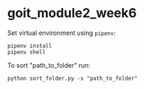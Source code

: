 # goit_module2_week6

Set virtual environment using `pipenv`:
```
pipenv install
pipenv shell
```

To sort "path_to_folder" run:
```
python sort_folder.py -s "path_to_folder"
```

